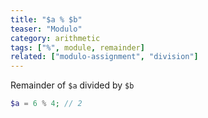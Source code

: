 ```yaml
---
title: "$a % $b"
teaser: "Modulo"
category: arithmetic
tags: ["%", module, remainder]
related: ["modulo-assignment", "division"]
---
```


Remainder of `$a` divided by `$b`

```php
$a = 6 % 4; // 2
```
